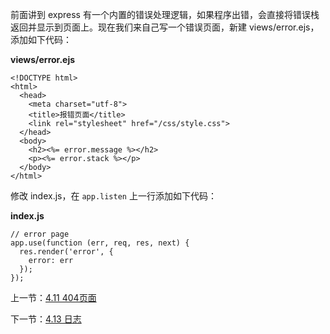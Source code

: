 前面讲到 express 有一个内置的错误处理逻辑，如果程序出错，会直接将错误栈返回并显示到页面上。现在我们来自己写一个错误页面，新建 views/error.ejs，添加如下代码：

**views/error.ejs**

```
<!DOCTYPE html>
<html>
  <head>
    <meta charset="utf-8">
    <title>报错页面</title>
    <link rel="stylesheet" href="/css/style.css">
  </head>
  <body>
    <h2><%= error.message %></h2>
    <p><%= error.stack %></p>
  </body>
</html>
```

修改 index.js，在 `app.listen` 上一行添加如下代码：

**index.js**

```
// error page
app.use(function (err, req, res, next) {
  res.render('error', {
    error: err
  });
});
```

上一节：[4.11 404页面](https://github.com/se7en-1992/lottery/blob/master/book/4.11%20404%20%E9%A1%B5%E9%9D%A2.md)

下一节：[4.13 日志](https://github.com/se7en-1992/lottery/blob/master/book/4.13%20%E6%97%A5%E5%BF%97.md)
